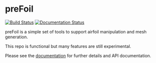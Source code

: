 # preFoil
[![Build Status](https://dev.azure.com/mdolab/Private/_apis/build/status/mdolab.prefoil?repoName=mdolab%2Fprefoil&branchName=master)](https://dev.azure.com/mdolab/Private/_build/latest?definitionId=28&repoName=mdolab%2Fprefoil&branchName=master)
[![Documentation Status](https://readthedocs.com/projects/mdolab-prefoil/badge/?version=latest&token=cecc9dced1e15350c0f4fe338b0a533062c234a72ec8a4d433122229362c7525)](https://mdolab-prefoil.readthedocs-hosted.com/en/latest/?badge=latest)

preFoil is a simple set of tools to support airfoil manipulation and mesh generation.

This repo is functional but many features are still experimental.


Please see the [documentation](https://mdolab-prefoil.readthedocs-hosted.com/en/latest/) for further details and API documentation.


